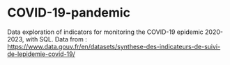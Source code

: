 # COVID-19-pandemic
Data exploration of indicators for monitoring the COVID-19 epidemic 2020-2023, with SQL.
Data from : https://www.data.gouv.fr/en/datasets/synthese-des-indicateurs-de-suivi-de-lepidemie-covid-19/
